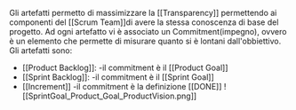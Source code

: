 Gli artefatti permetto di massimizzare la [[Transparency]] permettendo ai componenti del [[Scrum Team]]di avere la stessa conoscenza di base del progetto.
Ad ogni artefatto vi è associato un Commitment(impegno), ovvero è un elemento che permette di misurare quanto si è lontani dall'obbiettivo.
Gli artefatti sono:
- [[Product Backlog]]:
	-il commitment è il [[Product Goal]]
- [[Sprint Backlog]]:
	-il commitment è il [[Sprint Goal]]
- [[Increment]]
	-il commitment è la definizione [[DONE]]
![[SprintGoal_Product_Goal_ProductVision.png]]